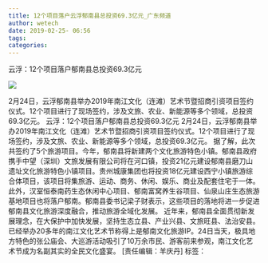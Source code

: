 ```yaml
---
title: 12个项目落户云浮郁南县总投资69.3亿元_广东频道
author: wetech
date: 2019-02-25- 06:56
tags: 
categories: 
---
```

云浮：12个项目落户郁南县总投资69.3亿元
<!-- more -->
                
<img align="center" border="0" src="http://p2.ifengimg.com/a/2016/0810/204c433878d5cf9size1_w16_h16.png" />
                
            
2月24日，云浮郁南县举办2019年南江文化（连滩）艺术节暨招商引资项目签约仪式。12个项目进行了现场签约，涉及文旅、农业、新能源等多个领域，总投资69.3亿元。
云浮：12个项目落户郁南县总投资69.3亿元
2月24日，云浮郁南县举办2019年南江文化（连滩）艺术节暨招商引资项目签约仪式。12个项目进行了现场签约，涉及文旅、农业、新能源等多个领域，总投资69.3亿元。
据了解，此次共签约了5个旅游项目。今年，郁南县将新建两个文化旅游特色小镇。郁南县政府携手中望（深圳）文旅发展有限公司将在河口镇，投资21亿元建设郁南县磨刀山遗址文化旅游特色小镇项目。贵州城康集团也将投资18亿元建设西宁小镇旅游综合体项目，该项目将集旅游、运动、商务、休闲、娱乐、商业及配套住宅于一体。此外，汉室恒泰南药生态休闲中心项目、郁南富窝养生谷项目、仙泉山庄生态旅游基地项目也将落户郁南。郁南县委书记梁子财表示，这些项目的落地将进一步促进郁南县文化旅游深度融合，推动旅游全域化发展。
近年来，郁南县全面贯彻新发展理念，在大保护中加快发展，坚持生态立县、产业兴县、文旅旺县、法治安县。已经举办20多年的南江文化艺术节称得上是郁南文化旅游IP。24日当天，极具地方特色的张公庙会、大巡游活动吸引了10万余市民、游客前来参观，南江文化艺术节成为名副其实的全民文化盛宴。
[责任编辑：羊庆丹]
标签：
 
 
 
             
